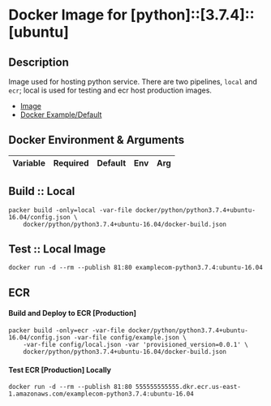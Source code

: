 Docker Image for [python]::[3.7.4]::[ubuntu]
====================================================

Description
-----------
Image used for hosting python service. There are two pipelines, `local` and `ecr`; local is used for testing and ecr host production images. 

* [Image](555555555555.dkr.ecr.us-east-1.amazonaws.com/examplecom-python3.7.4:ubuntu-16.04)
* [Docker Example/Default](example/default)

Docker Environment & Arguments 
------------------------------
| Variable  | Required  | Default           | Env   | Arg   | 
| --------- | --------- | ----------------- | ----- | ----- | 



Build :: Local 
--------------
```commandline
packer build -only=local -var-file docker/python/python3.7.4+ubuntu-16.04/config.json \
    docker/python/python3.7.4+ubuntu-16.04/docker-build.json
```

Test :: Local Image
-------------------
```commandline
docker run -d --rm --publish 81:80 examplecom-python3.7.4:ubuntu-16.04
```

ECR
----

#### Build and Deploy to ECR [Production]
```commandline
packer build -only=ecr -var-file docker/python/python3.7.4+ubuntu-16.04/config.json -var-file config/example.json \
    -var-file config/local.json -var 'provisioned_version=0.0.1' \
    docker/python/python3.7.4+ubuntu-16.04/docker-build.json    
```

#### Test ECR [Production] Locally
```commandline
docker run -d --rm --publish 81:80 555555555555.dkr.ecr.us-east-1.amazonaws.com/examplecom-python3.7.4:ubuntu-16.04
```